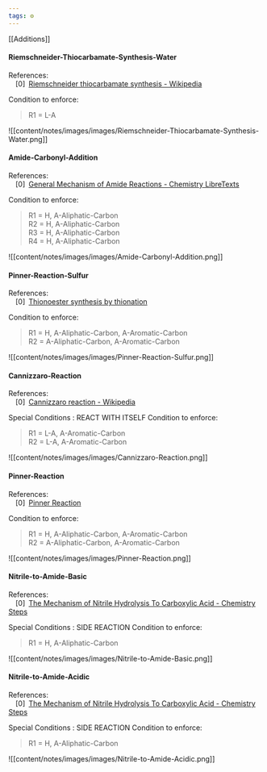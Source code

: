 ```yaml
---
tags: ⚙️
---
```

[[Additions]]

#### Riemschneider-Thiocarbamate-Synthesis-Water

References:   
 [0] [Riemschneider thiocarbamate synthesis - Wikipedia](https://en.wikipedia.org/wiki/Riemschneider_thiocarbamate_synthesis)  
 


 
  Condition to enforce: 
> R1 = L-A  
> 




![[content/notes/images/images/Riemschneider-Thiocarbamate-Synthesis-Water.png]]

#### Amide-Carbonyl-Addition

References:   
 [0] [General Mechanism of Amide Reactions - Chemistry LibreTexts](https://chem.libretexts.org/Bookshelves/Organic_Chemistry/Supplemental_Modules_(Organic_Chemistry)/Amides/Reactivity_of_Amides/General_Mechanism_of_Amide_Reactions)  
 


 
  Condition to enforce: 
> R1 = H, A-Aliphatic-Carbon  
> R2 = H, A-Aliphatic-Carbon  
> R3 = H, A-Aliphatic-Carbon  
> R4 = H, A-Aliphatic-Carbon  
> 




![[content/notes/images/images/Amide-Carbonyl-Addition.png]]

#### Pinner-Reaction-Sulfur

References:   
 [0] [Thionoester synthesis by thionation](https://www.organic-chemistry.org/synthesis/C2S/thionoesters.shtm)  
 


 
  Condition to enforce: 
> R1 = H, A-Aliphatic-Carbon, A-Aromatic-Carbon  
> R2 = A-Aliphatic-Carbon, A-Aromatic-Carbon  
> 




![[content/notes/images/images/Pinner-Reaction-Sulfur.png]]

#### Cannizzaro-Reaction

References:   
 [0] [Cannizzaro reaction - Wikipedia](https://en.wikipedia.org/wiki/Cannizzaro_reaction)  
 


 Special Conditions : REACT WITH ITSELF 
  Condition to enforce: 
> R1 = L-A, A-Aromatic-Carbon  
> R2 = L-A, A-Aromatic-Carbon  
> 




![[content/notes/images/images/Cannizzaro-Reaction.png]]

#### Pinner-Reaction

References:   
 [0] [Pinner Reaction](https://www.organic-chemistry.org/namedreactions/pinner-reaction.shtm)  
 


 
  Condition to enforce: 
> R1 = H, A-Aliphatic-Carbon, A-Aromatic-Carbon  
> R2 = A-Aliphatic-Carbon, A-Aromatic-Carbon  
> 




![[content/notes/images/images/Pinner-Reaction.png]]

#### Nitrile-to-Amide-Basic

References:   
 [0] [The Mechanism of Nitrile Hydrolysis To Carboxylic Acid - Chemistry Steps](https://www.chemistrysteps.com/the-mechanism-of-nitrile-hydrolysis-to-carboxylic-acid/)  
 


 Special Conditions : SIDE REACTION 
  Condition to enforce: 
> R1 = H, A-Aliphatic-Carbon  
> 




![[content/notes/images/images/Nitrile-to-Amide-Basic.png]]

#### Nitrile-to-Amide-Acidic

References:   
 [0] [The Mechanism of Nitrile Hydrolysis To Carboxylic Acid - Chemistry Steps](https://www.chemistrysteps.com/the-mechanism-of-nitrile-hydrolysis-to-carboxylic-acid/)  
 


 Special Conditions : SIDE REACTION 
  Condition to enforce: 
> R1 = H, A-Aliphatic-Carbon  
> 




![[content/notes/images/images/Nitrile-to-Amide-Acidic.png]]

